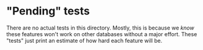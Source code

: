 # "Pending" tests

There are no actual tests in this directory. Mostly, this is because we _know_
these features won't work on other databases without a major effort. These
"tests" just print an estimate of how hard each feature will be.
